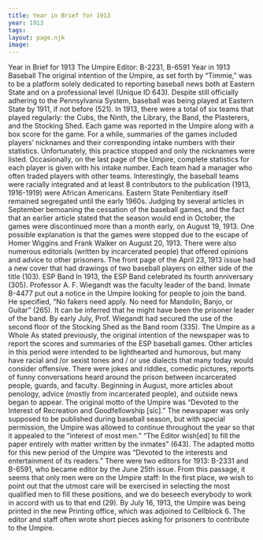 ```yaml
---
title: Year in Brief for 1913
year: 1913
tags:
layout: page.njk
image:
---
```

Year in Brief for 1913      The Umpire   Editor: B-2231, B-6591   Year in 1913   Baseball   The original intention of the Umpire, as set forth by “Timmie,” was to be a platform solely dedicated to reporting baseball news both at Eastern State and on a professional level (Unique ID 643). Despite still officially adhering to the Pennsylvania System, baseball was being played at Eastern State by 1911, if not before (521). In 1913, there were a total of six teams that played regularly: the Cubs, the Ninth, the Library, the Band, the Plasterers, and the Stocking Shed. Each game was reported in the Umpire along with a box score for the game. For a while, summaries of the games included players’ nicknames and their corresponding intake numbers with their statistics. Unfortunately, this practice stopped and only the nicknames were listed. Occasionally, on the last page of the Umpire, complete statistics for each player is given with his intake number. Each team had a manager who often traded players with other teams. Interestingly, the baseball teams were racially integrated and at least 8 contributors to the publication (1913, 1916-1919) were African Americans. Eastern State Penitentiary itself remained segregated until the early 1960s.      Judging by several articles in September bemoaning the cessation of the baseball games, and the fact that an earlier article stated that the season would end in October, the games were discontinued more than a month early, on August 19, 1913. One possible explanation is that the games were stopped due to the escape of Homer Wiggins and Frank Walker on August 20, 1913.   There were also numerous editorials (written by incarcerated people) that offered opinions and advice to other prisoners. The front page of the April 23, 1913 issue had a new cover that had drawings of two baseball players on either side of the title (103).    ESP Band   In 1913, the ESP Band celebrated its fourth anniversary (305). Professor A. F. Wiegandt was the faculty leader of the band. Inmate B-4477 put out a notice in the Umpire looking for people to join the band. He specified, “No fakers need apply. No need for Mandolin, Banjo, or Guitar” (265). It can be inferred that he might have been the prisoner leader of the band. By early July, Prof. Wiegandt had secured the use of the second floor of the Stocking Shed as the Band room (335).   The Umpire as a Whole   As stated previously, the original intention of the newspaper was to report the scores and summaries of the ESP baseball games. Other articles in this period were intended to be lighthearted and humorous, but many have racial and /or sexist tones and / or use dialects that many today would consider offensive. There were jokes and riddles, comedic pictures, reports of funny conversations heard around the prison between incarcerated people, guards, and faculty. Beginning in August, more articles about penology, advice (mostly from incarcerated people), and outside news began to appear.    The original motto of the Umpire was “Devoted to the Interest of Recreation and Goodfellowship [sic].” The newspaper was only supposed to be published during baseball season, but with special permission, the Umpire was allowed to continue throughout the year so that it appealed to the “interest of most men.” “The Editor wish[ed] to fill the paper entirely with matter written by the inmates” (643). The adapted motto for this new period of the Umpire was “Devoted to the interests and entertainment of its readers.”    There were two editors for 1913: B-2331 and B-6591, who became editor by the June 25th issue. From this passage, it seems that only men were on the Umpire staff:   In the first place, we wish to point out that the utmost care will be exercised in selecting the most qualified men to fill these positions, and we do beseech everybody to work in accord with us to that end (29).   By July 16, 1913, the Umpire was being printed in the new Printing office, which was adjoined to Cellblock 6. The editor and staff often wrote short pieces asking for prisoners to contribute to the Umpire.


